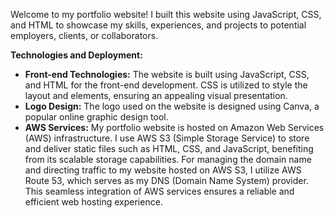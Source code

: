 Welcome to my portfolio website! I built this website using JavaScript, CSS, and HTML to showcase my skills, experiences, and projects to potential employers, clients, or collaborators.

**Technologies and Deployment:**

- **Front-end Technologies:** The website is built using JavaScript, CSS, and HTML for the front-end development. CSS is utilized to style the layout and elements, ensuring an appealing visual presentation.
- **Logo Design:** The logo used on the website is designed using Canva, a popular online graphic design tool.
- **AWS Services:** My portfolio website is hosted on Amazon Web Services (AWS) infrastructure. I use AWS S3 (Simple Storage Service) to store and deliver static files such as HTML, CSS, and JavaScript, benefiting from its scalable storage capabilities. For managing the domain name and directing traffic to my website hosted on AWS S3, I utilize AWS Route 53, which serves as my DNS (Domain Name System) provider. This seamless integration of AWS services ensures a reliable and efficient web hosting experience.

